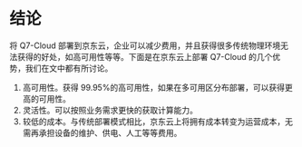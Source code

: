 # 结论 

将 Q7-Cloud 部署到京东云，企业可以减少费用，并且获得很多传统物理环境无法获得的好处，如高可用性等等。下面是在京东云上部署 Q7-Cloud 的几个优势，我们在文中都有所讨论。 

1. 高可用性。获得 99.95%的高可用性，如果在多可用区分布部署，可以获得更高的可用性。 
2. 灵活性。可以按照业务需求更快的获取计算能力。 
3. 较低的成本。与传统部署模式相比，京东云上将拥有成本转变为运营成本，无需再承担设备的维护、供电、人工等等费用。
